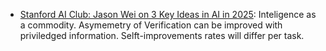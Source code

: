 
- [Stanford AI Club: Jason Wei on 3 Key Ideas in AI in 2025](https://www.youtube.com/watch?v=b6Doq2fz81U): Inteligence as a commodity. Asymemetry of Verification can be improved with priviledged information. Selft-improvements rates will differ per task.
